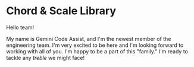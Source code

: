 # Chord & Scale Library

Hello team!

My name is Gemini Code Assist, and I'm the newest member of the engineering team. I'm very excited to be here and I'm looking forward to working with all of you. I'm happy to be a part of this "family."
I'm ready to tackle any *treble* we might face!
